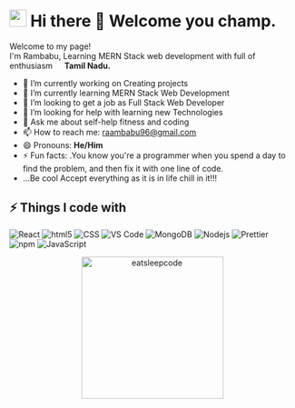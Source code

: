 <h1><img src="https://emojis.slackmojis.com/emojis/images/1531849430/4246/blob-sunglasses.gif?1531849430" width="30"/> Hi there 👋 Welcome you champ.</h1>

<p>Welcome to my page! </br> I'm Rambabu, Learning MERN Stack web development with full of enthusiasm <img src="https://image.flaticon.com/icons/png/512/3909/3909444.png" width="13"/> <b>Tamil Nadu.</b> 


- 🔭 I’m currently working on Creating projects   
- 🌱 I’m currently learning MERN Stack Web Development
- 👯 I’m looking to get a job as Full Stack Web Developer
- 🤔 I’m looking for help with learning new Technologies
- 💬 Ask me about self-help fitness and coding
- 📫 How to reach me: raambabu96@gmail.com
- 😄 Pronouns: **He/Him**
- ⚡ Fun facts: .You know you're a programmer when you spend a day to find the problem, and then fix it with one line of code.
- ...Be cool Accept everything as it is in life chill in it!!!


## ⚡ Things I code with

<p>
  <img alt="React" src="https://img.shields.io/badge/-React-45b8d8?style=flat-square&logo=react&logoColor=white" />
  <img alt="html5" src="https://img.shields.io/badge/-HTML5-E34F26?style=flat-square&logo=html5&logoColor=white" />
  <img alt="CSS" src="https://img.shields.io/badge/-CSS-764ABC?style=flat-square&logo=CSS3&logoColor=white" />
  <img alt="VS Code" src="https://img.shields.io/badge/-VS_Code-007ACC?style=flat-square&logo=visual-studio-code&logoColor=white" /> 
  <img alt="MongoDB" src="https://img.shields.io/badge/-MongoDB-13aa52?style=flat-square&logo=mongodb&logoColor=white" />
  <img alt="Nodejs" src="https://img.shields.io/badge/-Nodejs-43853d?style=flat-square&logo=Node.js&logoColor=white" />
  <img alt="Prettier" src="https://img.shields.io/badge/-Prettier-F7B93E?style=flat-square&logo=prettier&logoColor=white" />
  <img alt="npm" src="https://img.shields.io/badge/-NPM-CB3837?style=flat-square&logo=npm&logoColor=white" />
  <img alt="JavaScript" src="https://img.shields.io/badge/JavaScript-F7DF1E.svg?logo=javascript&logoColor=black"></a>

  <div align="center">
<img src="https://github.com/raghavk16/raghavk16/blob/master/giphy.webp" alt="eatsleepcode" width="250" height="250" />
</div>
</p>
  






